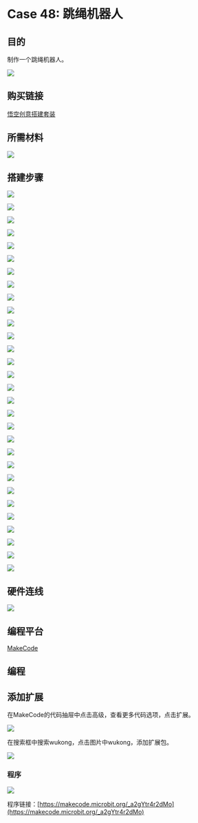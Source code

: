 ﻿# Case 48: 跳绳机器人
## 目的
制作一个跳绳机器人。

![](https://wiki-media-ef.oss-cn-hongkong.aliyuncs.com//images/Wonder-Building-Kit-case-48-01.png)


## 购买链接

[悟空创意搭建套装](https://item.taobao.com/item.htm?id=649813731275&spm=2015.23436601.0.0)

## 所需材料

![](https://wiki-media-ef.oss-cn-hongkong.aliyuncs.com//images/Wonder-Building-Kit-step-case-48-01.png)

## 搭建步骤


![](https://wiki-media-ef.oss-cn-hongkong.aliyuncs.com//images/Wonder-Building-Kit-step-case-48-02.png)

![](https://wiki-media-ef.oss-cn-hongkong.aliyuncs.com//images/Wonder-Building-Kit-step-case-48-03.png)

![](https://wiki-media-ef.oss-cn-hongkong.aliyuncs.com//images/Wonder-Building-Kit-step-case-48-04.png)

![](https://wiki-media-ef.oss-cn-hongkong.aliyuncs.com//images/Wonder-Building-Kit-step-case-48-05.png)

![](https://wiki-media-ef.oss-cn-hongkong.aliyuncs.com//images/Wonder-Building-Kit-step-case-48-06.png)

![](https://wiki-media-ef.oss-cn-hongkong.aliyuncs.com//images/Wonder-Building-Kit-step-case-48-07.png)

![](https://wiki-media-ef.oss-cn-hongkong.aliyuncs.com//images/Wonder-Building-Kit-step-case-48-08.png)

![](https://wiki-media-ef.oss-cn-hongkong.aliyuncs.com//images/Wonder-Building-Kit-step-case-48-09.png)

![](https://wiki-media-ef.oss-cn-hongkong.aliyuncs.com//images/Wonder-Building-Kit-step-case-48-10.png)

![](https://wiki-media-ef.oss-cn-hongkong.aliyuncs.com//images/Wonder-Building-Kit-step-case-48-11.png)

![](https://wiki-media-ef.oss-cn-hongkong.aliyuncs.com//images/Wonder-Building-Kit-step-case-48-12.png)

![](https://wiki-media-ef.oss-cn-hongkong.aliyuncs.com//images/Wonder-Building-Kit-step-case-48-13.png)

![](https://wiki-media-ef.oss-cn-hongkong.aliyuncs.com//images/Wonder-Building-Kit-step-case-48-14.png)

![](https://wiki-media-ef.oss-cn-hongkong.aliyuncs.com//images/Wonder-Building-Kit-step-case-48-15.png)

![](https://wiki-media-ef.oss-cn-hongkong.aliyuncs.com//images/Wonder-Building-Kit-step-case-48-16.png)

![](https://wiki-media-ef.oss-cn-hongkong.aliyuncs.com//images/Wonder-Building-Kit-step-case-48-17.png)

![](https://wiki-media-ef.oss-cn-hongkong.aliyuncs.com//images/Wonder-Building-Kit-step-case-48-18.png)

![](https://wiki-media-ef.oss-cn-hongkong.aliyuncs.com//images/Wonder-Building-Kit-step-case-48-19.png)

![](https://wiki-media-ef.oss-cn-hongkong.aliyuncs.com//images/Wonder-Building-Kit-step-case-48-20.png)

![](https://wiki-media-ef.oss-cn-hongkong.aliyuncs.com//images/Wonder-Building-Kit-step-case-48-21.png)

![](https://wiki-media-ef.oss-cn-hongkong.aliyuncs.com//images/Wonder-Building-Kit-step-case-48-22.png)

![](https://wiki-media-ef.oss-cn-hongkong.aliyuncs.com//images/Wonder-Building-Kit-step-case-48-23.png)

![](https://wiki-media-ef.oss-cn-hongkong.aliyuncs.com//images/Wonder-Building-Kit-step-case-48-24.png)

![](https://wiki-media-ef.oss-cn-hongkong.aliyuncs.com//images/Wonder-Building-Kit-step-case-48-25.png)

![](https://wiki-media-ef.oss-cn-hongkong.aliyuncs.com//images/Wonder-Building-Kit-step-case-48-26.png)

![](https://wiki-media-ef.oss-cn-hongkong.aliyuncs.com//images/Wonder-Building-Kit-step-case-48-27.png)

![](https://wiki-media-ef.oss-cn-hongkong.aliyuncs.com//images/Wonder-Building-Kit-step-case-48-28.png)

![](https://wiki-media-ef.oss-cn-hongkong.aliyuncs.com//images/Wonder-Building-Kit-step-case-48-29.png)

![](https://wiki-media-ef.oss-cn-hongkong.aliyuncs.com//images/Wonder-Building-Kit-step-case-48-30.png)

![](https://wiki-media-ef.oss-cn-hongkong.aliyuncs.com//images/Wonder-Building-Kit-step-case-48-31.png)

## 硬件连线

![](https://wiki-media-ef.oss-cn-hongkong.aliyuncs.com//images/Wonder-Building-Kit-case-48-03.png)

## 编程平台

[MakeCode](https://makecode.microbit.org/)

## 编程
## 添加扩展
在MakeCode的代码抽屉中点击高级，查看更多代码选项，点击扩展。

![](https://wiki-media-ef.oss-cn-hongkong.aliyuncs.com//images/Wonder-Building-Kit-case-21-02.png)

在搜索框中搜索wukong，点击图片中wukong，添加扩展包。

![](https://wiki-media-ef.oss-cn-hongkong.aliyuncs.com//images/Wonder-Building-Kit-case-21-03.png)





### 程序

![](https://wiki-media-ef.oss-cn-hongkong.aliyuncs.com//images/Wonder-Building-Kit-case-48-04.png)

程序链接：[https://makecode.microbit.org/_a2gYtr4r2dMo](https://makecode.microbit.org/_a2gYtr4r2dMo)
